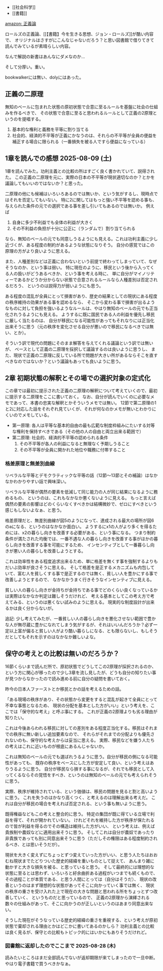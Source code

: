 - [[社会科学]]
- [[書籍]]

[amazon: 正義論](https://amzn.to/4mD6rH6)

ロールズの正義論、[[【書籍】今を生きる思想、ジョン・ロールズ]]が酷い内容で、
オリジナルはさすがにこんなじゃないだろう？と思い図書館で借りてきて読んでみているが素晴らしい内容。

なんで解説の新書はあんなにダメなのか…

そして分厚い。重い。

bookwalkerには無い、dolyにはあった。

## 正義の二原理

無知のベールに包まれた状態の原初状態で合意に至るルールを基盤に社会の仕組みを作るべきで、
その状態で合意に至ると思われるルールとして正義の2原理というのを提唱する。

1. 基本的な権利と義務を平等に割り当てる
2. 社会的、経済的不平等が正義にかなうのは、それらの不平等が全員の便益を補正する場合に限られる（一番損失を被る人ですら便益になっている）

## 1章を読んでの感想 2025-08-09 (土)

1章を読んでみた。功利主義との比較の所はすごく良く書かれていて、説得された。
この正義の二原理を元に、実際の日本の不平等が現状適切なのか？とかを議論してもいいのではないか？と思った。

二原理の他にも候補はいろいろあるのでは無いか、という気がするし、現時点ではそれを否定してもいない。
特に2に関してはもっと強い不平等を認める事も、与えられた条件の元での選択である事を差し引いてもあるのでは無いか。
例えば

1. 自身に多少不利益でも全体の利益が大きく
2. その不利益の負担が十分に公正に（ランダムで）割り当てられる

なら、無知のベールの元でも同意しうるようにも見える。これは功利主義に少し近づくが、ある程度の制約があるような状態になりそう。
自分の感覚ではこの原理の方がより良いように思える。

また、人種差別などは正義に合わないという前提で終わってしまっていて、なぜそうなのか、という事は弱い。
特に現在のように、移民という後から入ってくる人の扱いがどうあるべきか、という事を考える時に、
単に自分がマイノリティーであるかどうか分からない状態で合意されるルールなら人種差別は否定されるだろう、
というのは説得力が弱いようにも思う。

ある程度の混乱が全員にとって損害があり、歴史の結果としての現状にある程度の秩序維持の効果がある事を認めるなら、
そこから変わる事で損害が出るようなものに対して負担を強いるようなルールは、やはり無知のベールの元でも正当化されうるようにも見える。
ようするに既に国民である人の利益を優先し移民に厳しく当たるのは、
自分が移民になる可能性があってもそれなりには正当化出来そうに思う（元の秩序を変化させる自分が悪いので移民になるべきでは無い、とか）。

そういう訳で現代の問題にそのまま解答を与えてくれる議論という訳では無いが、
ベースとして正義の二原理を採択して議論するのは良いように思うし、
また、現状で正義の二原理に反している所で問題が大きい所があるならそこを直すべきなのではないか？という議論もあっても良いように思う。

## 2章 初期状態の解釈とその場での選択対象の定式化

この章では最初に提示された正義の二原理の解釈について考えていくので、最初に提示する二原理をここに書いておく。
なお、自分が読んでいくのに必要なメモであって、本書の忠実な解釈とかそういうメモでは無い。
12節で第二原理の1と2に対応した話をそれぞれ見ていくが、それが何なのかメモが無いとわかりにくいのでメモしている。

- 第一原理: 各人は平等な基本的自由の最も広範な制度枠組みにたいする対等な権利を保持すべきである（その他の人の自由と両立出来る範囲で）
- 第二原理: 社会的、経済的不平等の認められる条件
  1. その不平等が各人の利益になると無理なく予期しうること
  2. その不平等が全員に開かれた地位や職務に付帯すること

### 格差原理と無差別曲線

リベラルな平等とデモクラティックな平等の話（12節〜13節とその補論）はなかなかわかりやすい話で興味深い。

リベラルな平等が偶然の要素を低減して同じ能力の人が同じ結果になるように務めるもの、
というのは、これもなかなか悪くないように見える。
もっと言えば偶然の要素の影響はどのくらいなくすべきかは結構微妙で、ゼロにすべきという感じもしないよなぁ、と思う。

格差原理だと、無差別曲線が図5のようになって、達成される最大の場所が図6のaになる、というのはなかなか面白い。
ようするにx1の人がより多くを得るためには、x2の暮らし向きを改善する必要がある、という事になる。
つまり制約条件が満たされた均衡では、一番不遇な人の暮らし向きを改善する事がほかの暮らし向きを改善する事を可能にするため、
インセンティブとして一番暮らし向きが悪い人の暮らしを改善しようとする。

これは効率性をある程度追求出来るため、単に格差を無くす事を強制するよりもだいぶ効率が良さそうに思える。
そして格差を是正するメカニズムも内包していて、富む人を貧しくする事で是正するのでは無く、貧しい人を豊かにする事で改善しようとするので、
なかなかうまく行きそうなインセンティブに見える。

貧しい人の暮らし向きが金持ちが金持ちである事でどのくらい良くなっているかは実際はなかなか判定は難しそうだけれど、
考える基本としてこの考え方で考えてみる、というのは悪くない試みのように思える。
現実的な制度設計が出来るかは良く分からないが。

追記: 少し考えてみたが、一番貧しい人の暮らし向きを悪化させない範囲で豊かな人が無尽蔵に豊かになれてしまう気がするが、それはいいんだろうか？必ず一定以上富が偏ると貧しい人がより酷い暮らしになる、とも限らないし、もしそうだとしてもそれを示すのはなかなか難しいよな。

## 保守の考えとの比較は無いのだろうか？

16節くらいまで読んだ所で、原初状態でどうしてこの2原理が採択されるのか、という方に関心が移ったので少し3章を流し見したが、どうも自分の知りたい事が見つからなかったので読み進める前に自分の疑問を書いておく。

昨今の日本人ファーストとか移民とかの話を考えるための話。

「ある現場の秩序があり、その状態から変更をすると混乱が起きて全員にとって不幸な事態となるため、
現状の分配を基本とした方がいい」という考えを、ここでは「保守的な考え」と呼ぶ事にする。
これが正義の2原理よりも劣る理由が知りたい。

これは今後あらわれる移民に対しての差別をある程度正当化する。移民はそれまでの秩序に無い新しい追加要素なので、
それらがそれまでの分配よりも優先されないのも、保守的な考えからは妥当に思える。
実際、移民などを嫌う人たちの考えはこれに近いものが根底にあるんじゃないか。

これは無知のベールの元でも選ばれうるように思う。自分が移民の側になる可能性があっても、
既存の秩序をベースにした方が安定して良い、という考えはありうるように思う。
自分が移民なら損する事になるが、それでも移民として入ってくるならその覚悟をすべき、というのは無知のベールの元でも考えられそうに思う。

実際、秩序が維持されている、という価値は、移民の問題を見ると割と高いように思う。
これを失うのはかなり高くつく、と考えるのは理解出来る考えだ。
これは自分が移民の場合を考えれば否定される、という事も無いように思う。

既得権益などもこの考えと整合的に思う。
特定の集団が既に得ている立場で利益を得て、それが開かれていない。
けれどそれを維持した方が秩序が保たれるので皆が利益を得るのでその構造は維持した方がいい、
という考えは、例えば貴族制や農奴などに適用出来そうに思う。
そしてこれは自分が農奴であったり非貴族であっても別に同意出来そうに思う（ただしその権限はある程度制約されるべき、とは思いそうだが）。

現状を大きく変えずにちょっとずつ変えていった方がいい、と思う人たちはおおむね現状までたどりついた歴史的経緯を重いものとして捉えて、
あんまり雑に動かすと大きな損失を被る、と思っていると思う。
そして最終的には理想的な状態に至るとは思わず、いろいろと紆余曲折ある過程がいつまでも続くもので、
その過程ことが本質である、と思う人間にとっては（自分はそうだ）、
現状の改善というのはまず理想的な状態があってそこに向かっていく事では無く、
現状の秩序の重さを受け入れた上で現在の大きな問題と思われる所をちょっとずつ改善していく、
というものだと思っているので、
正義の2原理から演繹される数々の仕組みがあって、そこに向かうのが正しいというのはあまり同意出来ない。

そうした現在がそうなっている歴史的経緯の重さを重視する、という考えが原初状態で棄却される理由とかはどこかに書いてあるのかしら？
功利主義との比較は良く見るが、保守との比較もトピック的にはいかにもありそうだけれど。

### 図書館に返却したのでここまで 2025-08-28 (木)

読みたいところはまだ全部読んでないが返却期限が来てしまったので一旦中断。
やはり電子書籍で買うべきかなぁ。